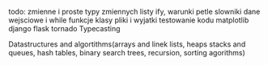 todo:
zmienne i proste typy zmiennych
listy
ify, warunki petle
slowniki
dane wejsciowe i while
funkcje
klasy
pliki i wyjatki
testowanie kodu
matplotlib
django
flask
tornado
Typecasting

Datastructures and algortithms(arrays and linek lists, heaps stacks and queues, hash tables, binary search trees, recursion, sorting agorithms)
